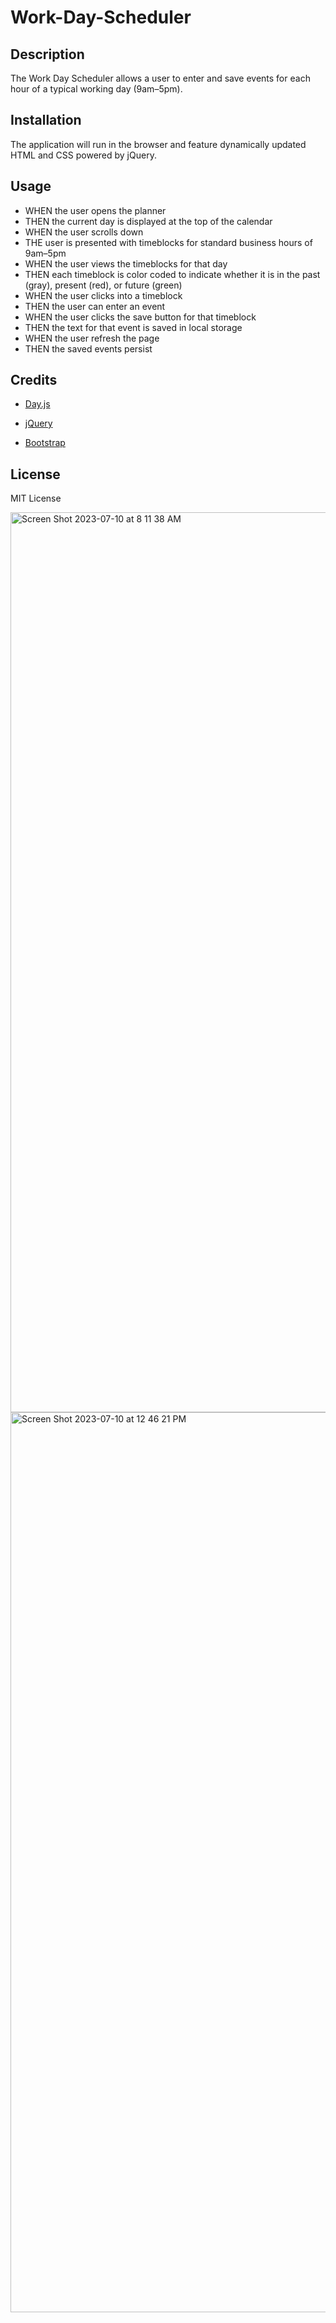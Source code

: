 # Work-Day-Scheduler

## Description

The Work Day Scheduler allows a user to enter and save events for each hour of a typical working day (9am–5pm).


## Installation

The application will run in the browser and feature dynamically updated HTML and CSS powered by jQuery. 

## Usage


- WHEN the user opens the planner
- THEN the current day is displayed at the top of the calendar
- WHEN the user scrolls down
- THE user is presented with timeblocks for standard business hours of 9am&ndash;5pm
- WHEN the user views the timeblocks for that day
- THEN each timeblock is color coded to indicate whether it is in the past (gray), present (red), or future (green)
- WHEN the user clicks into a timeblock
- THEN the user can enter an event
- WHEN the user clicks the save button for that timeblock
- THEN the text for that event is saved in local storage
- WHEN the user refresh the page
- THEN the saved events persist


## Credits

- [Day.js](https://day.js.org/en/)

- [jQuery](https://jquery.com/)

- [Bootstrap](https://getbootstrap.com/)

## License

MIT License

<img width="1440" alt="Screen Shot 2023-07-10 at 8 11 38 AM" src="https://github.com/eissamonet/Work-Day-Scheduler/assets/133728858/b21e0970-e1b7-4e5f-8a06-6e96feff6de4">


<img width="1440" alt="Screen Shot 2023-07-10 at 12 46 21 PM" src="https://github.com/eissamonet/Work-Day-Scheduler/assets/133728858/15012a31-f73a-4c70-9873-4c6171c9988a">




